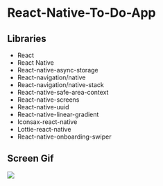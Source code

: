 # React-Native-To-Do-App

## Libraries

- React
- React Native
- React-native-async-storage
- React-navigation/native
- React-navigation/native-stack
- React-native-safe-area-context
- React-native-screens
- React-native-uuid
- React-native-linear-gradient
- Iconsax-react-native
- Lottie-react-native
- React-native-onboarding-swiper

## Screen Gif

<img src="screen.gif" />

